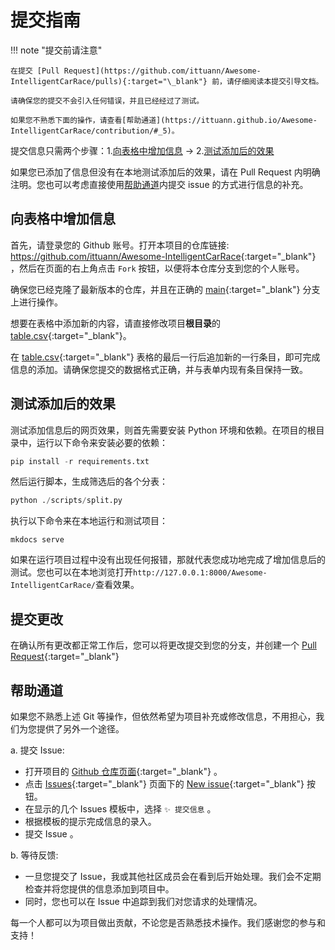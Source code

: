# 提交指南

!!! note "提交前请注意"

    在提交 [Pull Request](https://github.com/ittuann/Awesome-IntelligentCarRace/pulls){:target="\_blank"} 前，请仔细阅读本提交引导文档。

    请确保您的提交不会引入任何错误，并且已经经过了测试。

    如果您不熟悉下面的操作，请查看[帮助通道](https://ittuann.github.io/Awesome-IntelligentCarRace/contribution/#_5)。

提交信息只需两个步骤：1.[向表格中增加信息](https://ittuann.github.io/Awesome-IntelligentCarRace/contribution/#_2) -> 2.[测试添加后的效果](https://ittuann.github.io/Awesome-IntelligentCarRace/contribution/#_3)

如果您已添加了信息但没有在本地测试添加后的效果，请在 Pull Request 内明确注明。您也可以考虑直接使用[帮助通道](https://ittuann.github.io/Awesome-IntelligentCarRace/contribution/#_5)内提交 issue 的方式进行信息的补充。

## 向表格中增加信息

首先，请登录您的 Github 账号。打开本项目的仓库链接: <https://github.com/ittuann/Awesome-IntelligentCarRace>{:target="\_blank"} ，然后在页面的右上角点击 `Fork` 按钮，以便将本仓库分支到您的个人账号。

确保您已经克隆了最新版本的仓库，并且在正确的 [main](https://github.com/ittuann/Awesome-IntelligentCarRace/tree/main){:target="\_blank"} 分支上进行操作。

想要在表格中添加新的内容，请直接修改项目**根目录**的 [table.csv](https://github.com/ittuann/Awesome-IntelligentCarRace/blob/main/table.csv){:target="\_blank"}。

在 [table.csv](https://github.com/ittuann/Awesome-IntelligentCarRace/blob/main/table.csv){:target="\_blank"} 表格的最后一行后追加新的一行条目，即可完成信息的添加。请确保您提交的数据格式正确，并与表单内现有条目保持一致。

## 测试添加后的效果

测试添加信息后的网页效果，则首先需要安装 Python 环境和依赖。在项目的根目录中，运行以下命令来安装必要的依赖：

```python
pip install -r requirements.txt
```

然后运行脚本，生成筛选后的各个分表：

```python
python ./scripts/split.py
```

执行以下命令来在本地运行和测试项目：

```shell
mkdocs serve
```

如果在运行项目过程中没有出现任何报错，那就代表您成功地完成了增加信息后的测试。您也可以在本地浏览打开`http://127.0.0.1:8000/Awesome-IntelligentCarRace/`查看效果。

## 提交更改

在确认所有更改都正常工作后，您可以将更改提交到您的分支，并创建一个 [Pull Request](https://github.com/ittuann/Awesome-IntelligentCarRace/pulls){:target="\_blank"}

## 帮助通道

如果您不熟悉上述 Git 等操作，但依然希望为项目补充或修改信息，不用担心，我们为您提供了另外一个途径。

a. 提交 Issue:

- 打开项目的 [Github 仓库页面](https://github.com/ittuann/Awesome-IntelligentCarRace){:target="\_blank"} 。
- 点击 [Issues](https://github.com/ittuann/Awesome-IntelligentCarRace/issues){:target="\_blank"} 页面下的 [New issue](https://github.com/ittuann/Awesome-IntelligentCarRace/issues/new/choose){:target="\_blank"} 按钮。
- 在显示的几个 Issues 模板中，选择 `✨ 提交信息` 。
- 根据模板的提示完成信息的录入。
- 提交 Issue 。

b. 等待反馈:

- 一旦您提交了 Issue，我或其他社区成员会在看到后开始处理。我们会不定期检查并将您提供的信息添加到项目中。
- 同时，您也可以在 Issue 中追踪到我们对您请求的处理情况。

每一个人都可以为项目做出贡献，不论您是否熟悉技术操作。我们感谢您的参与和支持！
